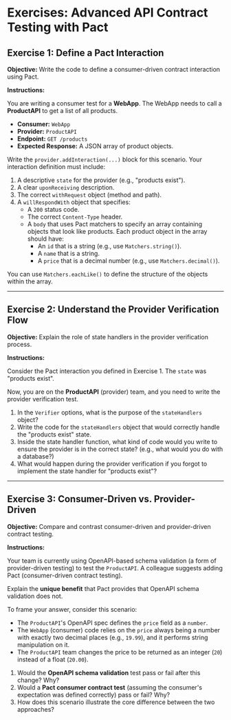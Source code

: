 # Exercises: Advanced API Contract Testing with Pact

## Exercise 1: Define a Pact Interaction

**Objective:** Write the code to define a consumer-driven contract interaction using Pact.

**Instructions:**

You are writing a consumer test for a **WebApp**. The WebApp needs to call a **ProductAPI** to get a list of all products.

-   **Consumer:** `WebApp`
-   **Provider:** `ProductAPI`
-   **Endpoint:** `GET /products`
-   **Expected Response:** A JSON array of product objects.

Write the `provider.addInteraction(...)` block for this scenario. Your interaction definition must include:
1.  A descriptive `state` for the provider (e.g., "products exist").
2.  A clear `uponReceiving` description.
3.  The correct `withRequest` object (method and path).
4.  A `willRespondWith` object that specifies:
    -   A `200` status code.
    -   The correct `Content-Type` header.
    -   A `body` that uses Pact matchers to specify an array containing objects that look like products. Each product object in the array should have:
        -   An `id` that is a string (e.g., use `Matchers.string()`).
        -   A `name` that is a string.
        -   A `price` that is a decimal number (e.g., use `Matchers.decimal()`).

You can use `Matchers.eachLike()` to define the structure of the objects within the array.

---

## Exercise 2: Understand the Provider Verification Flow

**Objective:** Explain the role of state handlers in the provider verification process.

**Instructions:**

Consider the Pact interaction you defined in Exercise 1. The `state` was "products exist".

Now, you are on the **ProductAPI** (provider) team, and you need to write the provider verification test.

1.  In the `Verifier` options, what is the purpose of the `stateHandlers` object?
2.  Write the code for the `stateHandlers` object that would correctly handle the "products exist" state.
3.  Inside the state handler function, what kind of code would you write to ensure the provider is in the correct state? (e.g., what would you do with a database?)
4.  What would happen during the provider verification if you forgot to implement the state handler for "products exist"?

---

## Exercise 3: Consumer-Driven vs. Provider-Driven

**Objective:** Compare and contrast consumer-driven and provider-driven contract testing.

**Instructions:**

Your team is currently using OpenAPI-based schema validation (a form of provider-driven testing) to test the `ProductAPI`. A colleague suggests adding Pact (consumer-driven contract testing).

Explain the **unique benefit** that Pact provides that OpenAPI schema validation does not.

To frame your answer, consider this scenario:
-   The `ProductAPI`'s OpenAPI spec defines the `price` field as a `number`.
-   The `WebApp` (consumer) code relies on the `price` always being a number with exactly two decimal places (e.g., `19.99`), and it performs string manipulation on it.
-   The `ProductAPI` team changes the price to be returned as an integer (`20`) instead of a float (`20.00`).

1.  Would the **OpenAPI schema validation** test pass or fail after this change? Why?
2.  Would a **Pact consumer contract test** (assuming the consumer's expectation was defined correctly) pass or fail? Why?
3.  How does this scenario illustrate the core difference between the two approaches?

